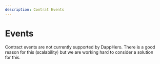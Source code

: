 ```yaml
---
description: Contrat Events
---
```


# Events

Contract events are not currently supported by DappHero. There is a good reason for this \(scalability\) but we are working hard to consider a solution for this. 

